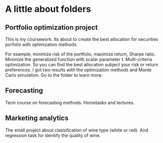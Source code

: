 # A little about folders

## Portfolio optimization project
 This is my coursework. Its about to create the best allocation for securities porfolio with optimization methods.

For example, minimize risk of the portfolio, maximize return, Sharpe ratio. Minimize the generalized function with scalar parameter t. Multi-criteria optimization. So you can find the best allocation subject your risk or return preferences. I got two results with the optimization methods and Monte Carlo simulation. Go to the folder to learn more.

## Forecasting
Term course on forecasting methods. Hometasks and lectures.

## Marketing analytics
The small project about classification of wine type (white or red). And regression task for identify the quality of wine.
